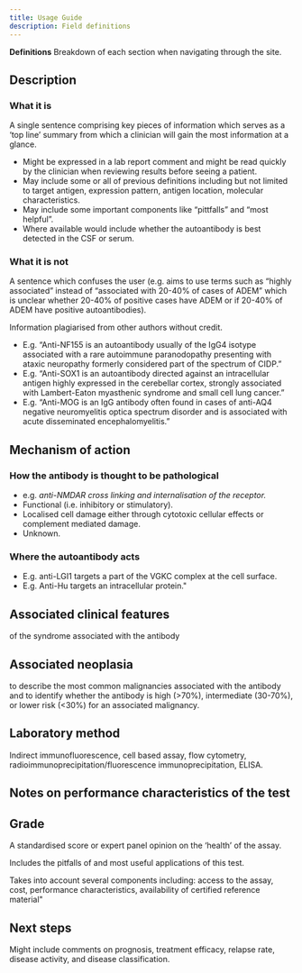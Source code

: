 ```yaml
---
title: Usage Guide
description: Field definitions
---
```


**Definitions**
Breakdown of each section when navigating through the site.

##  Description	
### What it is
A single sentence comprising key pieces of information which serves as a ‘top line’ summary from which a clinician will gain the most information at a glance.

- Might be expressed in a lab report comment and might be read quickly by the clinician when reviewing results before seeing a patient.
- May include some or all of previous definitions including but not limited to target antigen, expression pattern, antigen location, molecular characteristics.
- May include some important components like “pittfalls” and “most helpful”.
- Where available would include whether the autoantibody is best detected in the CSF or serum.

### What it is not
A sentence which confuses the user (e.g. aims to use terms such as “highly associated” instead of “associated with 20-40% of cases of ADEM” which is unclear whether 20-40% of positive cases have ADEM or if 20-40% of ADEM have positive autoantibodies).

Information plagiarised from other authors without credit.

- E.g. “Anti-NF155 is an autoantibody usually of the IgG4 isotype associated with a rare autoimmune paranodopathy presenting with ataxic neuropathy formerly considered part of the spectrum of CIDP.”
- E.g. “Anti-SOX1 is an autoantibody directed against an intracellular antigen highly expressed in the cerebellar cortex, strongly associated with Lambert-Eaton myasthenic syndrome and small cell lung cancer.”
- E.g. “Anti-MOG is an IgG antibody often found in cases of anti-AQ4 negative neuromyelitis optica spectrum disorder and is associated with acute disseminated encephalomyelitis.”

## Mechanism of action	

### How the antibody is thought to be pathological

 - e.g. *anti-NMDAR cross linking and internalisation of the receptor.*
 - Functional (i.e. inhibitory or stimulatory).
 - Localised cell damage either through cytotoxic cellular effects or complement mediated damage.
 - Unknown.

### Where the autoantibody acts

 - E.g. anti-LGI1 targets a part of the VGKC complex at the cell surface.
 - E.g. Anti-Hu targets an intracellular protein."

## Associated clinical features

of the syndrome associated with the antibody

## Associated neoplasia

to describe the most common malignancies associated with the antibody and to identify whether the antibody is high (>70%), intermediate (30-70%), or lower risk (<30%) for an associated malignancy.

## Laboratory method

Indirect immunofluorescence, cell based assay, flow cytometry, radioimmunoprecipitation/fluorescence immunoprecipitation, ELISA.

## Notes on performance characteristics of the test

## Grade

A standardised score or expert panel opinion on the ‘health’ of the assay. 

Includes the pitfalls of and most useful applications of this test.

Takes into account several components including: access to the assay, cost, performance characteristics, availability of certified reference material"

## Next steps

Might include comments on prognosis, treatment efficacy, relapse rate, disease activity, and disease classification.
